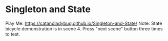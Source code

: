 # Singleton and State
 
Play Me: https://catandladybug.github.io/Singleton-and-State/
Note: State bicycle demonstration is in scene 4. Press "next scene" button three times to test.
